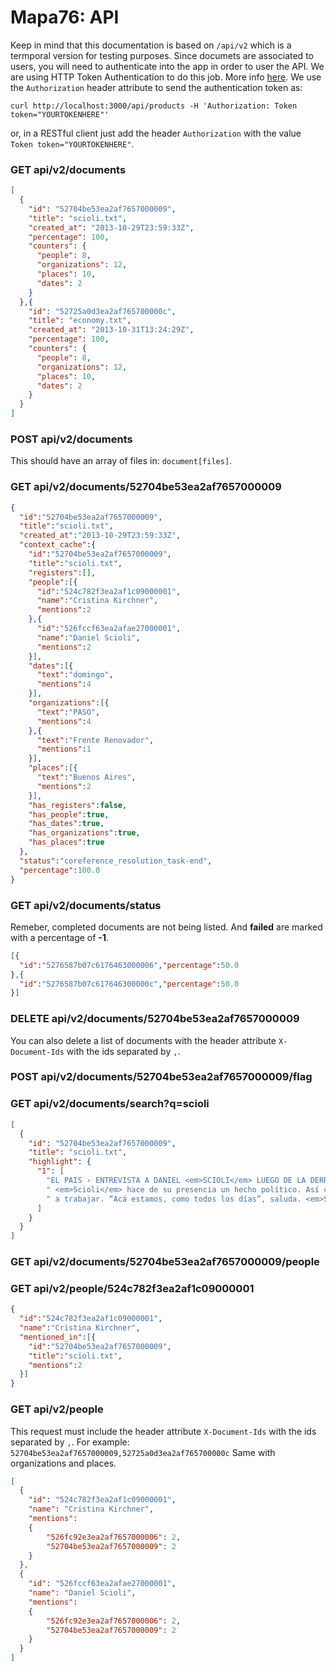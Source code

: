 Mapa76: API
===========

Keep in mind that this documentation is based on `/api/v2` which is a termporal version for testing purposes.
Since documets are associated to users, you will need to authenticate into the app in order to user the API. We are using HTTP Token Authentication to do this job. More info [here](http://api.rubyonrails.org/classes/ActionController/HttpAuthentication/Token.html). We use the `Authorization` header attribute to send the authentication token as:

    curl http://localhost:3000/api/products -H 'Authorization: Token token="YOURTOKENHERE"'

or, in a RESTful client just add the header `Authorization` with the value `Token token="YOURTOKENHERE"`.

### GET api/v2/documents

```json
[
  {
    "id": "52704be53ea2af7657000009",
    "title": "scioli.txt",
    "created_at": "2013-10-29T23:59:33Z",
    "percentage": 100,
    "counters": {
      "people": 8,
      "organizations": 12,
      "places": 10,
      "dates": 2
    }
  },{
    "id": "52725a0d3ea2af765700000c",
    "title": "economy.txt",
    "created_at": "2013-10-31T13:24:29Z",
    "percentage": 100,
    "counters": {
      "people": 8,
      "organizations": 12,
      "places": 10,
      "dates": 2
    }
  }
]
```

### POST api/v2/documents

This should have an array of files in: `document[files]`.

### GET api/v2/documents/52704be53ea2af7657000009

```json
{
  "id":"52704be53ea2af7657000009",
  "title":"scioli.txt",
  "created_at":"2013-10-29T23:59:33Z",
  "context_cache":{
    "id":"52704be53ea2af7657000009",
    "title":"scioli.txt",
    "registers":[],
    "people":[{
      "id":"524c782f3ea2af1c09000001",
      "name":"Cristina Kirchner",
      "mentions":2
    },{
      "id":"526fccf63ea2afae27000001",
      "name":"Daniel Scioli",
      "mentions":2
    }],
    "dates":[{
      "text":"domingo",
      "mentions":4
    }],
    "organizations":[{
      "text":"PASO",
      "mentions":4
    },{
      "text":"Frente Renovador",
      "mentions":1
    }],
    "places":[{
      "text":"Buenos Aires",
      "mentions":2
    }],
    "has_registers":false,
    "has_people":true,
    "has_dates":true,
    "has_organizations":true,
    "has_places":true
  },
  "status":"coreference_resolution_task-end",
  "percentage":100.0
}
```

### GET api/v2/documents/status

Remeber, completed documents are not being listed. And **failed** are marked with a percentage of **-1**.

```json
[{
  "id":"5276587b07c6176463000006","percentage":50.0
},{
  "id":"5276587b07c617646300000c","percentage":50.0
}]
```

### DELETE api/v2/documents/52704be53ea2af7657000009

You can also delete a list of documents with the header attribute `X-Document-Ids` with the ids separated by `,`.

### POST api/v2/documents/52704be53ea2af7657000009/flag

### GET api/v2/documents/search?q=scioli

```json
[
  {
    "id": "52704be53ea2af7657000009",
    "title": "scioli.txt",
    "highlight": {
      "1": [
        "EL PAIS › ENTREVISTA A DANIEL <em>SCIOLI</em> LUEGO DE LA DERROTA DEL FRENTE PARA LA \nVICTORIA EN LA",
        " <em>Scioli</em> hace de su presencia un hecho político. Así como \ntuvo una participación excluyente en la campaña",
        " a trabajar. “Acá estamos, como todos los días”, saluda. <em>Scioli</em> aclara \nque la del domingo fue sólo una"
      ]
    }
  }
]
```

### GET api/v2/documents/52704be53ea2af7657000009/people

### GET api/v2/people/524c782f3ea2af1c09000001

```json
{
  "id":"524c782f3ea2af1c09000001",
  "name":"Cristina Kirchner",
  "mentioned_in":[{
    "id":"52704be53ea2af7657000009",
    "title":"scioli.txt",
    "mentions":2
  }]
}
````

### GET api/v2/people
This request must include the header attribute `X-Document-Ids` with the ids separated by `,`. For example: `52704be53ea2af7657000009,52725a0d3ea2af765700000c`
Same with organizations and places.

```json
[
  {
    "id": "524c782f3ea2af1c09000001",
    "name": "Cristina Kirchner",
    "mentions":
    {
        "526fc92e3ea2af7657000006": 2,
        "52704be53ea2af7657000009": 2
    }
  },
  {
    "id": "526fccf63ea2afae27000001",
    "name": "Daniel Scioli",
    "mentions":
    {
        "526fc92e3ea2af7657000006": 2,
        "52704be53ea2af7657000009": 2
    }
  }
]
```
